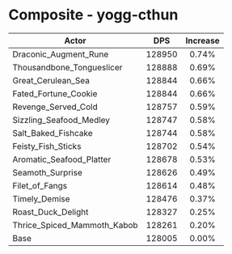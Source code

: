 # Composite - yogg-cthun
| Actor | DPS | Increase |
|---|:---:|:---:|
|Draconic_Augment_Rune|128950|0.74%|
|Thousandbone_Tongueslicer|128888|0.69%|
|Great_Cerulean_Sea|128844|0.66%|
|Fated_Fortune_Cookie|128844|0.66%|
|Revenge_Served_Cold|128757|0.59%|
|Sizzling_Seafood_Medley|128747|0.58%|
|Salt_Baked_Fishcake|128744|0.58%|
|Feisty_Fish_Sticks|128702|0.54%|
|Aromatic_Seafood_Platter|128678|0.53%|
|Seamoth_Surprise|128626|0.49%|
|Filet_of_Fangs|128614|0.48%|
|Timely_Demise|128476|0.37%|
|Roast_Duck_Delight|128327|0.25%|
|Thrice_Spiced_Mammoth_Kabob|128261|0.20%|
|Base|128005|0.00%|
